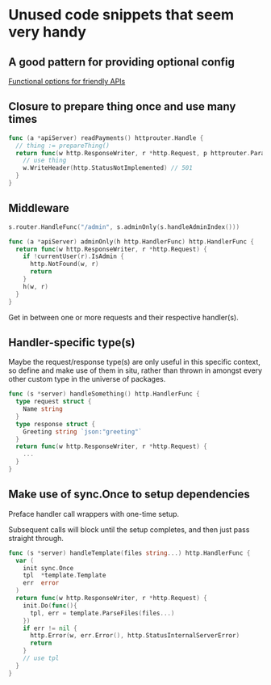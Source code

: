 # Unused code snippets that seem very handy

## A good pattern for providing optional config

[Functional options for friendly APIs](https://dave.cheney.net/2014/10/17/functional-options-for-friendly-apis)

## Closure to prepare thing once and use many times

``` go
func (a *apiServer) readPayments() httprouter.Handle {
  // thing := prepareThing()
  return func(w http.ResponseWriter, r *http.Request, p httprouter.Params) {
    // use thing
    w.WriteHeader(http.StatusNotImplemented) // 501
  }
}
```

## Middleware

``` go
s.router.HandleFunc("/admin", s.adminOnly(s.handleAdminIndex()))

func (a *apiServer) adminOnly(h http.HandlerFunc) http.HandlerFunc {
  return func(w http.ResponseWriter, r *http.Request) {
    if !currentUser(r).IsAdmin {
      http.NotFound(w, r)
      return
    }
    h(w, r)
  }
}
```

Get in between one or more requests and their respective handler(s).

## Handler-specific type(s)

Maybe the request/response type(s) are only useful in this specific context, so
define and make use of them in situ, rather than thrown in amongst every other
custom type in the universe of packages.

``` go
func (s *server) handleSomething() http.HandlerFunc {
  type request struct {
    Name string
  }
  type response struct {
    Greeting string `json:"greeting"`
  }
  return func(w http.ResponseWriter, r *http.Request) {
    ...
  }
}
```

## Make use of sync.Once to setup dependencies

Preface handler call wrappers with one-time setup.

Subsequent calls will block until the setup completes, and then just pass
straight through.

``` go
func (s *server) handleTemplate(files string...) http.HandlerFunc {
  var (
    init sync.Once
    tpl  *template.Template
    err  error
  )
  return func(w http.ResponseWriter, r *http.Request) {
    init.Do(func(){
      tpl, err = template.ParseFiles(files...)
    })
    if err != nil {
      http.Error(w, err.Error(), http.StatusInternalServerError)
      return
    }
    // use tpl
  }
}
```
